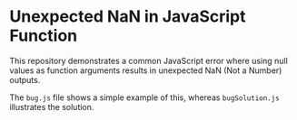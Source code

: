 # Unexpected NaN in JavaScript Function

This repository demonstrates a common JavaScript error where using null values as function arguments results in unexpected NaN (Not a Number) outputs.

The `bug.js` file shows a simple example of this, whereas `bugSolution.js` illustrates the solution.